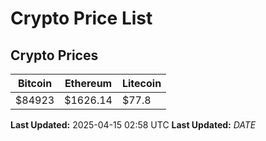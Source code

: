 # Crypto Price List

## Crypto Prices
| Bitcoin | Ethereum | Litecoin |
| ------- | -------- | -------- |
| $84923 | $1626.14 | $77.8 |
**Last Updated:** 2025-04-15 02:58 UTC
**Last Updated:** $DATE$
